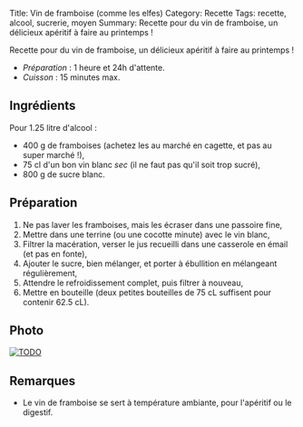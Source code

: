 Title: Vin de framboise (comme les elfes)
Category: Recette
Tags: recette, alcool, sucrerie, moyen
Summary: Recette pour du vin de framboise, un délicieux apéritif à faire au printemps !

Recette pour du vin de framboise, un délicieux apéritif à faire au printemps !

- *Préparation* : 1 heure et 24h d'attente.
- *Cuisson* : 15 minutes max.

## Ingrédients
Pour 1.25 litre d'alcool :

- 400 g de framboises (achetez les au marché en cagette, et pas au super marché !),
- 75 cl d'un bon vin blanc *sec* (il ne faut pas qu'il soit trop sucré),
- 800 g de sucre blanc.

## Préparation
1. Ne pas laver les framboises, mais les écraser dans une passoire fine,
2. Mettre dans une terrine (ou une cocotte minute) avec le vin blanc,
3. Filtrer la macération, verser le jus recueilli dans une casserole en émail (et pas en fonte),
4. Ajouter le sucre, bien mélanger, et porter à ébullition en mélangeant régulièrement,
5. Attendre le refroidissement complet, puis filtrer à nouveau,
6. Mettre en bouteille (deux petites bouteilles de 75 cL suffisent pour contenir 62.5 cL).

## Photo
[![TODO]({filename}images/blank.png)](#)

## Remarques
- Le vin de framboise se sert à température ambiante, pour l'apéritif ou le digestif.
